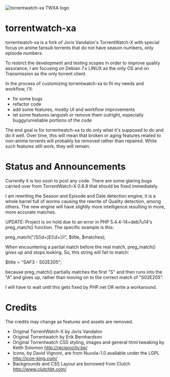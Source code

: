 ![torrentwatch-xa TWXA logo](http://silverlakecorp.com/torrentwatch-xa/torrentwatch-xa-logo144.png)

torrentwatch-xa
===============

torrentwatch-xa is a fork of Joris Vandalon's TorrentWatch-X with special focus on anime fansub torrents that do not have season numbers, only episode numbers.

To restrict the development and testing scopes in order to improve quality assurance, I am focusing on Debian 7.x LINUX as the only OS and on Transmission as the only torrent client.

In the process of customizing torrentwatch-xa to fit my needs and workflow, I'll:

- fix some bugs
- refactor code
- add some features, mostly UI and workflow improvements
- let some features languish or remove them outright, especially buggy/unreliable portions of the code
 
The end goal is for torrentwatch-xa to do only what it's supposed to do and do it well. Over time, this will mean that broken or aging features related to non-anime torrents will probably be removed rather than repaired. While such features still work, they will remain.

Status and Announcements
===============

Currently it is too soon to post any code. There are some glaring bugs carried over from TorrentWatch-X 0.8.9 that should be fixed immediately.

I am rewriting the Season and Episode and Date detection engine; it is a whole barrel full of worms causing the rewrite of Quality detection, among others. The new engine will have slightly more intelligence resulting in more, more accurate matches.

UPDATE: Project is on hold due to an error in PHP 5.4.4-14+deb7u14's preg_match() function. The specific example is this:

preg_match("/S(\d+)E(\d+)/i", $title, $matches);

When encountering a partial match before the real match, preg_match() gives up and stops looking. So, this string will fail to match:

$title = "SAF3 - S02E205";

because preg_match() partially matches the first "S" and then runs into the "A" and gives up, rather than moving on to the correct match of "S02E205".

I will have to wait until this gets fixed by PHP.net OR write a workaround.


Credits
===============

The credits may change as features and assets are removed.

- Original TorrentWatch-X by Joris Vandalon
- Original Torrentwatch by Erik Bernhardson
- Original Torrentwatch CSS styling, images and general html tweaking by Keith Solomon http://reciprocity.be/
- Icons, by David Vignoni, are from Nuvola-1.0 available under the LGPL http://icon-king.com/
- Backgrounds and CSS Layout are borrowed from Clutch http://www.clutchbt.com/
